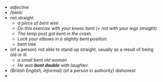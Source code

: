- *adjective*
- /bent/
- not straight
	- *a piece of bent wire*
	- *Do this exercise with your knees bent (= not with your legs straight).*
	- *The lamp post got bent in the crash.*
	- *Lock your elbows in a slightly bent position.*
	- bent tree
- (of a person) not able to stand up straight, usually as a result of being old or ill
	- *a small bent old woman*
	- *He was ***bent double*** with laughter.*
- *(British English, informal)* (of a person in authority) dishonest
-